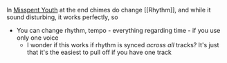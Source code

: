In [Misspent Youth](https://www.youtube.com/watch?v=XTjScQGjTN0) at the end chimes do change [[Rhythm]], and while it sound disturbing, it works perfectly, so

- You can change rhythm, tempo - everything regarding time - if you use only one voice
	- I wonder if this works if rhythm is synced *across all* tracks? It's just that it's the easiest to pull off if you have one track